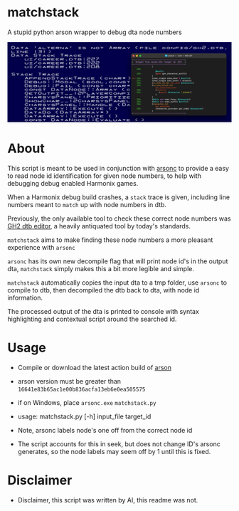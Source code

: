 # matchstack
A stupid python arson wrapper to debug dta node numbers

![pic2](/media/pic2.png)

# About
This script is meant to be used in conjunction with [arsonc](https://github.com/hmxmilohax/arson) to provide a easy to read node id identification for given node numbers, to help with debugging debug enabled Harmonix games.

When a Harmonix debug build crashes, a `stack` trace is given, including line numbers meant to `match` up with node numbers in dtb.

Previously, the only available tool to check these correct node numbers was [GH2 dtb editor](https://www.scorehero.com/forum/viewtopic.php?p=160594), a heavily antiquated tool by today's standards.

`matchstack` aims to make finding these node numbers a more pleasant experience with `arsonc`

`arsonc` has its own new decompile flag that will print node id's in the output dta, `matchstack` simply makes this a bit more legible and simple.

`matchstack` automatically copies the input dta to a tmp folder, use `arsonc` to compile to dtb, then decompiled the dtb back to dta, with node id information.

The processed output of the dta is printed to console with syntax highlighting and contextual script around the searched id.

# Usage
* Compile or download the latest action build of [arson](https://github.com/hmxmilohax/arson)
* arson version must be greater than `16641e83b65ac1e00b836acfa13eb6e0ea505575`
* if on Windows, place `arsonc.exe`  `matchstack.py`
* usage: matchstack.py [-h] input_file target_id

* Note, arsonc labels node's one off from the correct node id
* The script accounts for this in seek, but does not change ID's arsonc generates, so the node labels may seem off by 1 until this is fixed.

# Disclaimer
* Disclaimer, this script was written by AI, this readme was not.